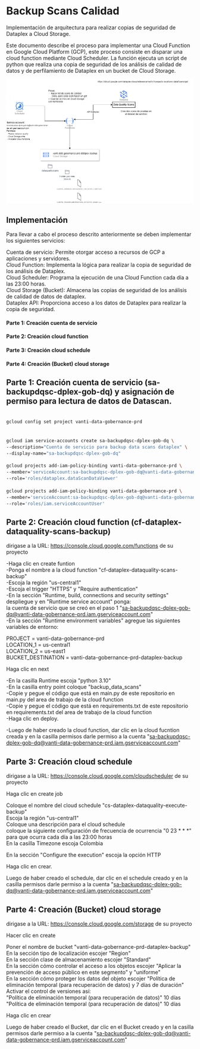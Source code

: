 # Backup Scans Calidad

Implementación de arquitectura para realizar copias de seguridad de Dataplex a Cloud Storage.


Este documento describe el proceso para implementar una Cloud Function en Google Cloud Platform (GCP), este proceso consiste en disparar una cloud function mediante Cloud Scheduler. La función ejecuta un script de python que realiza una copia de seguridad de los análisis de calidad de datos y de perfilamiento de Dataplex en un bucket de Cloud Storage.

!["Arquitectura implementada"](/src/architecture.drawio.png)


## Implementación

Para llevar a cabo el proceso descrito anteriormente se deben implementar los siguientes servicios:

Cuenta de servicio: Permite otorgar acceso a recursos de GCP a aplicaciones y servidores.  
Cloud Function: Implementa la lógica para realizar la copia de seguridad de los análisis de Dataplex.  
Cloud Scheduler: Programa la ejecución de una Cloud Function cada día a las 23:00 horas.  
Cloud Storage (Bucket): Almacena las copias de seguridad de los análisis de calidad de datos de dataplex.  
Dataplex API: Proporciona acceso a los datos de Dataplex para realizar la copia de seguridad.  

#### Parte 1: Creación cuenta de servicio
#### Parte 2: Creación cloud function
#### Parte 3: Creación cloud schedule
#### Parte 4: Creación (Bucket) cloud storage




## Parte 1: Creación cuenta de servicio (sa-backupdqsc-dplex-gob-dq) y asignación de permiso para lectura de datos de Datascan.


```bash

gcloud config set project vanti-data-gobernance-prd


gcloud iam service-accounts create sa-backupdqsc-dplex-gob-dq \
--description="Cuenta de servicio para backup data scans dataplex" \
--display-name="sa-backupdqsc-dplex-gob-dq"

gcloud projects add-iam-policy-binding vanti-data-gobernance-prd \
--member='serviceAccount:sa-backupdqsc-dplex-gob-dq@vanti-data-gobernance-prd.iam.gserviceaccount.com' \
--role='roles/dataplex.dataScanDataViewer'

gcloud projects add-iam-policy-binding vanti-data-gobernance-prd \
--member='serviceAccount:sa-backupdqsc-dplex-gob-dq@vanti-data-gobernance-prd.iam.gserviceaccount.com' \
--role='roles/iam.serviceAccountUser'


```

## Parte 2: Creación cloud function (cf-dataplex-dataquality-scans-backup)

dirigase a la URL: https://console.cloud.google.com/functions de su proyecto

-Haga clic en create funtion  
-Ponga el nombre a la cloud function "cf-dataplex-dataquality-scans-backup"  
-Escoja la región "us-central1"  
-Escoja el trigger "HTTPS" y "Require authentication"  
-En la sección "Runtime, build, connections and security settings" despliegue y en "Runtime service account" ponga:  
 la cuenta de servicio que se creó en el paso 1 "sa-backupdqsc-dplex-gob-dq@vanti-data-gobernance-prd.iam.gserviceaccount.com"  
-En la sección "Runtime environment variables" agregue las siguientes variables de entorno:  

PROJECT            = vanti-data-gobernance-prd  
LOCATION_1         = us-central1  
LOCATION_2         = us-east1  
BUCKET_DESTINATION = vanti-data-gobernance-prd-dataplex-backup  

Haga clic en next  

-En la casilla Runtime escoja "python 3.10"  
-En la casilla entry point coloque "backup_data_scans"  
-Copie y pegue el código que está en main.py de este repositorio en main.py del area de trabajo de la cloud function  
-Copie y pegue el código que está en requirements.txt de este repositorio en requirements.txt del area de trabajo de la cloud function  
-Haga clic en deploy.  

-Luego de haber creado la cloud function, dar clic en la cloud fucntion creada y en la casilla permisos darle permiso a la cuenta  "sa-backupdqsc-dplex-gob-dq@vanti-data-gobernance-prd.iam.gserviceaccount.com"  


## Parte 3: Creación cloud schedule

dirigase a la URL: https://console.cloud.google.com/cloudscheduler de su proyecto  

Haga clic en create job

Coloque el nombre del cloud schedule "cs-dataplex-dataquality-execute-backup"  
Escoja la región "us-central1"  
Coloque una descripción para el cloud schedule  
coloque la siguiente configuración de frecuencia de ocurrencia "0 23 * * *" para que ocurra cada día a las 23:00 horas  
En la casilla Timezone escoja Colombia

En la sección "Configure the execution" escoja la opción HTTP

Haga clic en crear.

Luego de haber creado el schedule, dar clic en el schedule creado y en la casilla permisos darle permiso a la cuenta  "sa-backupdqsc-dplex-gob-dq@vanti-data-gobernance-prd.iam.gserviceaccount.com"



## Parte 4: Creación (Bucket) cloud storage

dirigase a la URL: https://console.cloud.google.com/storage de su proyecto  

Hacer clic en create  

Poner el nombre de bucket "vanti-data-gobernance-prd-dataplex-backup"  
En la sección tipo de localización escojer "Region"  
En la sección clase de almacenamiento escojer "Standard"  
En la sección cómo controlar el acceso a los objetos escojer "Aplicar la prevención de acceso público en este segmento" y "uniforme"  
En la sección cómo proteger los datos del objeto escojer "Política de eliminación temporal (para recuperación de datos) y 7 días de duración"  
Activar el control de versiones así:  
"Política de eliminación temporal (para recuperación de datos)" 10 días  
"Política de eliminación temporal (para recuperación de datos)" 10 días  

Haga clic en crear 

Luego de haber creado el Bucket, dar clic en el Bucket creado y en la casilla permisos darle permiso a la cuenta  "sa-backupdqsc-dplex-gob-dq@vanti-data-gobernance-prd.iam.gserviceaccount.com"  


